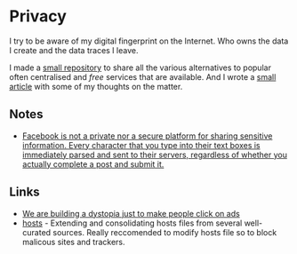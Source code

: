 # Privacy
I try to be aware of my digital fingerprint on the Internet. Who owns the data I create and the data traces I leave.

I made a [small repository](https://github.com/nikitavoloboev/privacy-respecting) to share all the various alternatives to popular often centralised and _free_ services that are available. And I wrote a [small article](https://medium.com/@NikitaVoloboev/like-a-dog-on-a-leash-c0cdb8839079) with some of my thoughts on the matter.

## Notes
- [Facebook is not a private nor a secure platform for sharing sensitive information. Every character that you type into their text boxes is immediately parsed and sent to their servers, regardless of whether you actually complete a post and submit it.](https://www.reddit.com/r/privacy/comments/79x7u3/facebook_employees_just_opened_a_privately_shared/)

## Links
- [We are building a dystopia just to make people click on ads](https://www.ted.com/talks/zeynep_tufekci_we_re_building_a_dystopia_just_to_make_people_click_on_ads#t-8834)
- [hosts](https://github.com/StevenBlack/hosts) - Extending and consolidating hosts files from several well-curated sources. Really reccomended to modify hosts file so to block malicous sites and trackers.
